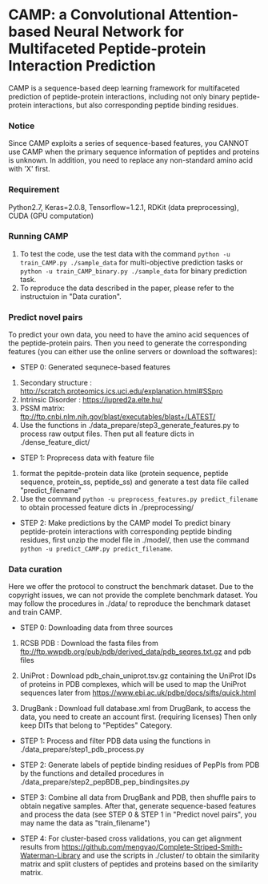 # CAMP: a Convolutional Attention-based Neural Network for Multifaceted Peptide-protein Interaction Prediction

CAMP is a sequence-based deep learning framework for multifaceted prediction of peptide-protein interactions, including not only binary peptide-protein interactions, but also corresponding peptide binding residues.

### Notice

Since CAMP exploits a series of sequence-based features, you CANNOT use CAMP when the primary sequence information of peptides and proteins is unknown. In addition, you need to replace any non-standard amino acid with 'X' first.

### Requirement

Python2.7, Keras=2.0.8, Tensorflow=1.2.1, RDKit (data preprocessing), CUDA (GPU computation)

### Running CAMP

1. To test the code, use the test data with the command `python -u train_CAMP.py ./sample_data` for multi-objective prediction tasks or `python -u train_CAMP_binary.py ./sample_data` for binary prediction task.
2. To reproduce the data described in the paper, please refer to the instructuion in "Data curation".


### Predict novel pairs

To predict your own data, you need to have the amino acid sequences of the peptide-protein pairs. Then you need to generate the corresponding features (you can either use the online servers or download the softwares):

- STEP 0: Generated sequnece-based features

1. Secondary structure : http://scratch.proteomics.ics.uci.edu/explanation.html#SSpro
2. Intrinsic Disorder :  https://iupred2a.elte.hu/
3. PSSM matrix: ftp://ftp.cnbi.nlm.nih.gov/blast/executables/blast+/LATEST/
4. Use the functions in ./data_prepare/step3_generate_features.py to process raw output files. Then put all feature dicts in ./dense_feature_dict/

- STEP 1: Proprecess data with feature file
1. format the pepitde-protein data like (protein sequence, peptide sequence, protein_ss, peptide_ss) and generate a test data file called "predict_filename"
2. Use the command `python -u preprocess_features.py predict_filename` to obtain processed feature dicts in ./preprocessing/

- STEP 2: Make predictions by the CAMP model
To predict binary peptide-protein interactions with corresponding peptide binding residues, first unzip the model file in ./model/, then use the command `python -u predict_CAMP.py predict_filename`. 


### Data curation

Here we offer the protocol to construct the benchmark dataset. Due to the copyright issues, we can not provide the complete benchmark dataset. You may follow the procedures in ./data/ to reproduce the benchmark dataset and train CAMP.

- STEP 0: Downloading data from three sources

1. RCSB PDB : Download the fasta files from ftp://ftp.wwpdb.org/pub/pdb/derived_data/pdb_seqres.txt.gz and pdb files
	
2. UniProt : Download pdb_chain_uniprot.tsv.gz containing the UniProt IDs of proteins in PDB complexes, which will be used to map the UniProt sequences later from https://www.ebi.ac.uk/pdbe/docs/sifts/quick.html

3. DrugBank : Download full database.xml from DrugBank, to access the data, you need to create an account first. (requiring licenses) Then only keep DITs that belong to "Peptides" Category.

- STEP 1: Process and filter PDB data using the functions in ./data_prepare/step1_pdb_process.py

- STEP 2: Generate labels of peptide binding residues of PepPIs from PDB by the functions and detailed procedures in ./data_prepare/step2_pepBDB_pep_bindingsites.py

- STEP 3: Combine all data from DrugBank and PDB, then shuffle pairs to obtain negative samples. After that, generate sequence-based features and process the data (see STEP 0 & STEP 1 in "Predict novel pairs", you may name the data as "train_filename")

- STEP 4: For cluster-based cross validations, you can get alignment results from https://github.com/mengyao/Complete-Striped-Smith-Waterman-Library and use the scripts in ./cluster/ to obtain the similarity matrix and split clusters of peptides and proteins based on the similarity matrix.


